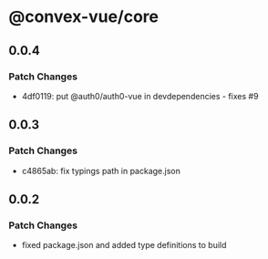 # @convex-vue/core

## 0.0.4

### Patch Changes

- 4df0119: put @auth0/auth0-vue in devdependencies - fixes #9

## 0.0.3

### Patch Changes

- c4865ab: fix typings path in package.json

## 0.0.2

### Patch Changes

- fixed package.json and added type definitions to build

